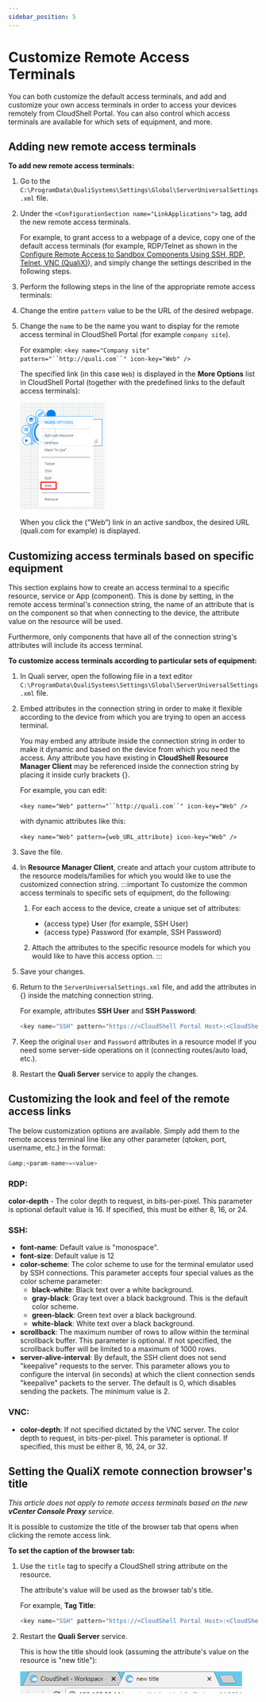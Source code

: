 ```yaml
---
sidebar_position: 5
---
```


# Customize Remote Access Terminals

You can both customize the default access terminals, and add and customize your own access terminals in order to access your devices remotely from CloudShell Portal. You can also control which access terminals are available for which sets of equipment, and more.

## Adding new remote access terminals

**To add new remote access terminals:**

1. Go to the `C:\ProgramData\QualiSystems\Settings\Global\ServerUniversalSettings.xml` file.
2. Under the `<ConfigurationSection name="LinkApplications">` tag, add the new remote access terminals.
    
    For example, to grant access to a webpage of a device, copy one of the default access terminals (for example, RDP/Telnet as shown in the [Configure Remote Access to Sandbox Components Using SSH, RDP, Telnet, VNC (QualiX)](./configure-remote-access.md)), and simply change the settings described in the following steps.
    
3. Perform the following steps in the line of the appropriate remote access terminals:
4. Change the entire `pattern` value to be the URL of the desired webpage.
5. Change the `name` to be the name you want to display for the remote access terminal in CloudShell Portal (for example `company site`).
    
    For example: `<key name="Company site" pattern="``http://quali.com``" icon-key="Web" />`
    
    The specified link (in this case `Web`) is displayed in the **More Options** list in CloudShell Portal (together with the predefined links to the default access terminals):
    
    ![](/Images/QualiX/Customizing-remote-access.png)
    
    When you click the ("Web”) link in an active sandbox, the desired URL (quali.com for example) is displayed.
    

## Customizing access terminals based on specific equipment

This section explains how to create an access terminal to a specific resource, service or App (component). This is done by setting, in the remote access terminal's connection string, the name of an attribute that is on the component so that when connecting to the device, the attribute value on the resource will be used.

Furthermore, only components that have all of the connection string's attributes will include its access terminal.

**To customize access terminals according to particular sets of equipment:**

1. In Quali server, open the following file in a text editor `C:\ProgramData\QualiSystems\Settings\Global\ServerUniversalSettings.xml` file.
    
2. Embed attributes in the connection string in order to make it flexible according to the device from which you are trying to open an access terminal.
    
    You may embed any attribute inside the connection string in order to make it dynamic and based on the device from which you need the access. Any attribute you have existing in **CloudShell Resource Manager Client** may be referenced inside the connection string by placing it inside curly brackets \{\}.
    
    For example, you can edit:
    
    `<key name="Web" pattern="``http://quali.com``" icon-key="Web" />`
    
    with dynamic attributes like this:
    
    `<key name="Web" pattern={web_URL_attribute} icon-key="Web" />`
    
3. Save the file.
4. In **Resource Manager Client**, create and attach your custom attribute to the resource models/families for which you would like to use the customized connection string.
    :::important
    To customize the common access terminals to specific sets of equipment, do the following:
    
    1. For each access to the device, create a unique set of attributes:
        
        - \{access type\} User (for example, SSH User)
        - \{access type\} Password (for example, SSH Password)
    2. Attach the attributes to the specific resource models for which you would like to have this access option.
    :::

2. Save your changes.
    
3. Return to the `ServerUniversalSettings.xml` file, and add the attributes in \{\} inside the matching connection string.
    
    For example, attributes **SSH User** and **SSH Password**:
    
    ```javascript
    <key name="SSH" pattern="https://<CloudShell Portal Host>:<CloudShell Portal Port>/Qx/connect?qualix=<VM IP>&amp;qualixType=https&amp;ssh{qid}&amp;qtoken={qtoken}&amp;hostname={Address}&amp;protocol=ssh&amp;port=22&amp;username={SSH User}&amp;password={SSH Password}" icon-key="SSH" />
    ```
    
4. Keep the original `User` and `Password` attributes in a resource model if you need some server-side operations on it (connecting routes/auto load, etc.).
5. Restart the **Quali Server** service to apply the changes.

## Customizing the look and feel of the remote access links

The below customization options are available. Simply add them to the remote access terminal line like any other parameter (qtoken, port, username, etc.) in the format:

```javascript
&amp;<param-name>=<value>
```

### RDP:

**color-depth** - The color depth to request, in bits-per-pixel. This parameter is optional default value is 16. If specified, this must be either 8, 16, or 24.

### SSH:

- **font-name**: Default value is "monospace".
- **font-size**: Default value is 12
- **color-scheme**: The color scheme to use for the terminal emulator used by SSH connections. This parameter accepts four special values as the color scheme parameter:
    - **black-white**: Black text over a white background.
    - **gray-black**: Gray text over a black background. This is the default color scheme.
    - **green-black**: Green text over a black background.
    - **white-black**: White text over a black background.
- **scrollback**: The maximum number of rows to allow within the terminal scrollback buffer. This parameter is optional. If not specified, the scrollback buffer will be limited to a maximum of 1000 rows.
- **server-alive-interval**: By default, the SSH client does not send "keepalive" requests to the server. This parameter allows you to configure the interval (in seconds) at which the client connection sends "keepalive" packets to the server. The default is 0, which disables sending the packets. The minimum value is 2.

### VNC:

- **color-depth**: If not specified dictated by the VNC server. The color depth to request, in bits-per-pixel. This parameter is optional. If specified, this must be either 8, 16, 24, or 32.

## Setting the QualiX remote connection browser's title

*This article does not apply to remote access terminals based on the new **vCenter Console Proxy** service.*

It is possible to customize the title of the browser tab that opens when clicking the remote access link.

**To set the caption of the browser tab:**

1. Use the `title` tag to specify a CloudShell string attribute on the resource.
    
    The attribute's value will be used as the browser tab's title.
    
    For example, **Tag Title**:
    
    ```javascript
    <key name="SSH" pattern="https://<CloudShell Portal Host>:<CloudShell Portal Port>/Qx/connect?qualix=<VM IP>&amp;qualixType=https&amp;ssh{qid}&amp;qtoken={qtoken}&amp;hostname={Address}&amp;protocol=ssh&amp;port=22&amp;username={SSH User}&amp;password={SSH Password}&amp;title={Tag Title}" icon-key="SSH" />
    ```
    
2. Restart the **Quali Server** service.
    
    This is how the title should look (assuming the attribute's value on the resource is "new title"):
    
    ![](/Images/QualiX/QualiXTabTitle.png)
